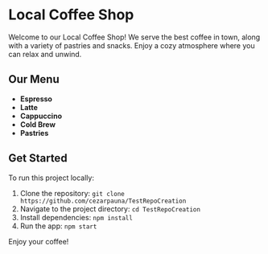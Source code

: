 # Local Coffee Shop

Welcome to our Local Coffee Shop! We serve the best coffee in town, along with a variety of pastries and snacks. Enjoy a cozy atmosphere where you can relax and unwind.

## Our Menu
- **Espresso**
- **Latte**
- **Cappuccino**
- **Cold Brew**
- **Pastries**

## Get Started
To run this project locally:
1. Clone the repository: `git clone https://github.com/cezarpauna/TestRepoCreation`
2. Navigate to the project directory: `cd TestRepoCreation`
3. Install dependencies: `npm install`
4. Run the app: `npm start`

Enjoy your coffee!